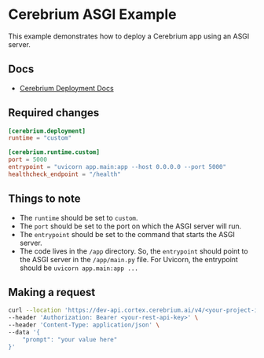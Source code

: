 # Cerebrium ASGI Example

This example demonstrates how to deploy a Cerebrium app using an ASGI server.

## Docs

- [Cerebrium Deployment Docs](https://docs.cerebrium.ai/docs/deployment)

## Required changes

```toml
[cerebrium.deployment]
runtime = "custom"

[cerebrium.runtime.custom]
port = 5000
entrypoint = "uvicorn app.main:app --host 0.0.0.0 --port 5000"
healthcheck_endpoint = "/health"
```

## Things to note

- The `runtime` should be set to `custom`.
- The `port` should be set to the port on which the ASGI server will run.
- The `entrypoint` should be set to the command that starts the ASGI server.
- The code lives in the `/app` directory. So, the `entrypoint` should point to the ASGI server in the `/app/main.py`
  file. For Uvicorn, the entrypoint should be `uvicorn app.main:app ...`

## Making a request

```bash
curl --location 'https://dev-api.cortex.cerebrium.ai/v4/<your-project-id>/30-asgi-server/predict' \
--header 'Authorization: Bearer <your-rest-api-key>' \
--header 'Content-Type: application/json' \
--data '{
    "prompt": "your value here"
}'
```